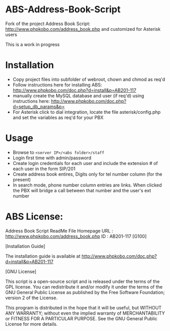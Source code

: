 ABS-Address-Book-Script
=======================

Fork of the project Address Book Script:
http://www.phpkobo.com/address_book.php
and customized for Asterisk users

This is a work in progress

Installation
============

* Copy project files into subfolder of webroot, chown and chmod as req'd
* Follow instructions here for installing ABS: http://www.phpkobo.com/doc.php?d=install&p=AB201-117
* manually create the MySQL database and user (if req'd) using instructions here: http://www.phpkobo.com/doc.php?d=setup_db_params&p=
* For Asterisk click to dial integration, locate the file asterisk/config.php and set the variables as req'd for your PBX

Usage
=====

* Browse to `<server IP>/<abs folder>/staff`
* Login first time with admin/password
* Create login credentials for each user and include the extension # of each user in the form SIP/201
* Create address book entires, Digits only for tel number column (for the present)
* In search mode, phone number column entries are links.  When clicked the PBX will bridge a call between that number and the user's ext number
 


ABS License:
============
 Address Book Script ReadMe File
 Homepage URL : http://www.phpkobo.com/address_book.php
 ID : AB201-117 [G100]


[Installation Guide]

The installation guide is available at
http://www.phpkobo.com/doc.php?d=install&p=AB201-117

[GNU License]

This script is a open-source script and is released under
the terms of the GPL license. You can redistribute it
and/or modify it under the terms of the GNU General Public License
as published by the Free Software Foundation; version 2 of the License.

This program is distributed in the hope that it will be useful,
but WITHOUT ANY WARRANTY; without even the implied warranty of
MERCHANTABILITY or FITNESS FOR A PARTICULAR PURPOSE.  See the
GNU General Public License for more details.


